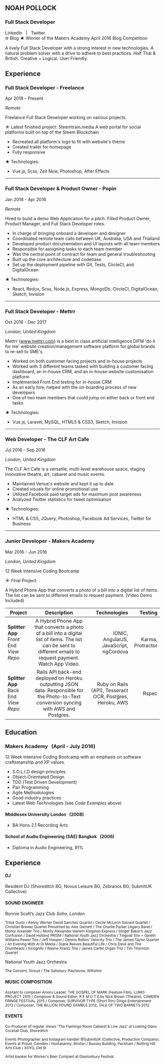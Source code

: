 ## NOAH POLLOCK
### Full Stack Developer

<a style="text-decoration:none" href="https://uk.linkedin.com/in/knowerlittle">LinkedIn</a>
&nbsp; | &nbsp;
<a style="text-decoration:none" href="https://www.twitter.com/knowerlittle">Twitter</a>
<br>
🌐
<a style="text-decoration:none" href="https://knowerlittlemakersblog.herokuapp.com">Blog</a>
★ Winner of the Makers Academy April 2016 Blog Competition

A lively Full Stack Developer with a strong interest in new technologies. A natural problem solver with a drive to adhere to best practices. Half Thai & British. Creative + Logical. User Friendly.

## Experience
### Full Stack Developer - Freelance
Apr 2018 - Present

_Remote_

Freelance Full Stack Developer working on various projects.

☀ Latest finished project: <a style="text-decoration:none" href="https://steemtrain.media">Steemtrain.media</a>
A web portal for social platforms built on top of the Steem Blockchain
* Recreated all platform's logo to fit with website's theme
* Created trailer for homepage
* Fully responsive

★ Technologies: 
* Vue.js, Scss, Zeit Now, Photoshop, After Effects
----

### Full Stack Developer & Product Owner - Popin 
Jan 2018 - Apr 2018

_Remote_

Hired to build a demo Web Application for a pitch. Filled Product Owner, Product Manager, and Full Stack Developer roles.
* In charge of bringing onboard a developer and designer
* Coordinated remote team calls between UK, Australia, USA and Thailand
* Developed product documentation and UI layouts with all team members
* Responsible for assigning tasks to each team member
* Was the central point of contract for team and general troubleshooting
* Built up the core architecture and codebase
* Set up the deployment pipeline with Git, Tests, CircleCI, and DigitalOcean

★ Technologies: 
* React, Redux, Scss, Node.js, Express, MongoDb, CircleCI, DigitalOcean, Sketch, Invision

----

### Full Stack Developer - Mettrr
Oct 2016 - Dec 2017

_London, United Kingdom_

Mettrr (www.mettrr.com) is a best in class artificial intelligence DIFM 'do it for me' website creation/management software platform for global brands to re-sell to SME's. 

* Worked on both customer facing projects and in-house projects
* Worked with 3 different teams tasked with building a customer facing dashboard, an in-house CRM, and an in-house website customisation platform
* Implemented Front End testing for in-house CRM
* As an early hire, helped with the on-boarding process of new developers
* One of two team members that could jump on either back or front end tasks

★ Technologies: 
* Vue.js, Laravel, MySQL, HTML5 & CSS3, Sketch, Invision
----

### Web Developer - The CLF Art Cafe
Jul 2016 - Sep 2016

_London, United Kingdom_

The CLF Art Cafe is a versatile, multi-level warehouse space, staging innovative theatre, art, cabaret and music events.
* Maintained Venue's website and kept it up to date
* Created visuals for online promotional use 
* Utilized Facebook paid target ads for maximum post awareness
* Analyzed Twitter statistics for tweet optimisation 

★ Technologies: 
* HTML & CSS, JQuery, Photoshop, Facebook Ad Services, Twitter for Business
___

### Junior Developer  - Makers Academy
Mar 2016 - Jun 2016

_London, United Kingdom_

12 Week Intensive Coding Bootcamp

☀ Final Project:

A Hybrid Phone App that converts a photo of a bill into a digital list of items. The list can be sent to different emails to request payment. (Video Demo Included)

| Project     | Description           | Technologies | Testing |
| ------------- |:-------------:| -----:|-----:|
|   **Splitter App** Front End &nbsp; <a style="text-decoration:none"  href="https://github.com/knowerlittle/splitter-frontend">*View Repo*</a>  | A Hybrid Phone App that converts a photo of a bill into a digital list of items. The list can be sent to different emails to request payment. <a style="text-decoration:none" href="https://vimeo.com/knowerlittle/billsplitter">Watch App Video</a>.| IONIC, AngularJS, JavaScript, ngCordova| Karma, Protractor |
|   **Splitter App** Back End &nbsp; <a style="text-decoration:none"  href="https://github.com/knowerlittle/splitter-backend">*View Repo*</a> | Rails API back-end deployed on Heroku outputting JSON data. Responsible for the Photo-to-Text conversion syncing with AWS and Postgres. | Ruby on Rails (API), Tesseract OCR, Postgres, Heroku, AWS  | Rspec |

## Education

### Makers Academy &nbsp; (April - July 2016)
12 Week Intensive Coding Bootcamp with an emphasis on software craftsmanship and XP values.

  * S.O.L.I.D design principles
  * Object-Orientated Design
  * TDD (Test Driven Development)
  * Pair Programming
  * Agile Methodologies
  * Good industry practices
  * Latest Web Technologies (see *Code Examples* above)

#### Middlesex University London &nbsp; (2008)
* BA Hons 2.1 Recording Arts

#### School of Audio Engineering (SAE) Bangkok &nbsp; (2006)
* Diploma in Audio Engineering, 91%

## Experience

#### DJ
Resident DJ (Shoreditch BG, Novus Leisure BG, Zebranos BG, SubmitUK Collective)

#### SOUND ENGINEER
Ronnie Scott’s Jazz Club *Soho, London* &nbsp;&nbsp;&nbsp;

<sub>Trilok Gurto / Kenny Werner David Sanchez Quartet / Cecile McLorin Salvant Quartet / Christian Brewer Quartet Presented by Alex Garnett /  The Charlie Parker Legacy Band / Monty Alxander Trio / Monty Alexander Harlem Kingston Express / Ginger Baker’s Jazz Confusion / David Holland PRISM / National Youth Jazz Orchestra / Tingvall Trio + Gareth Williams Power Trio / Jeff Hooper / Dennis Rollins’ Velocity Trio / The James Taylor Quartet / An Evening With Al Di Meola / Diane Reeves Beautiful Life / Chris Dave and The Drumheadz / Incognito / Wayne Krantz Trio / James Carter Organ Trio / Tim Thornton Quartet</sub>

National Youth Jazz Orchestra &nbsp;&nbsp;

<sub>The Convent, Stroud / The Salisbury Playhouse, Wiltshire</sub>


#### MUSIC COMPOSITION
<sub>Assitant to composer Amory Leader, THE GOSPEL OF MARK (Feature Film), LUMO PROJECT 2015 / Composer & Sound Editor, R E M O T E by Nick Brown (Theatre), CAMDEN FRINGE FESTIVAL 2015 / Composer, SURVIVOR TYPE (Short film) Dirigo Entertainment 2012 / Composer, THE BILLION POUND GAMBLE 2012, TALE OF TWO BARNETS 2012 </sub>


#### EVENTS
<sub>Co-Producer of regular shows 'The Flamingo Room Cabaret & Live Jazz' at Looking Glass Cocktail Club, Shoreditch</sub>


<sub> Events Photographer and Instagram handler @SubmitUK (Collective, Production Company).
Events at Proud, Camden / Hootananny, Brixton / Bussey Building, Peckham / Notting Hill Arts Club / XOYO, Old St</sub>

<sub> Artist booker for Worker's Beer Compant at Glastonbury Festival</sub>
